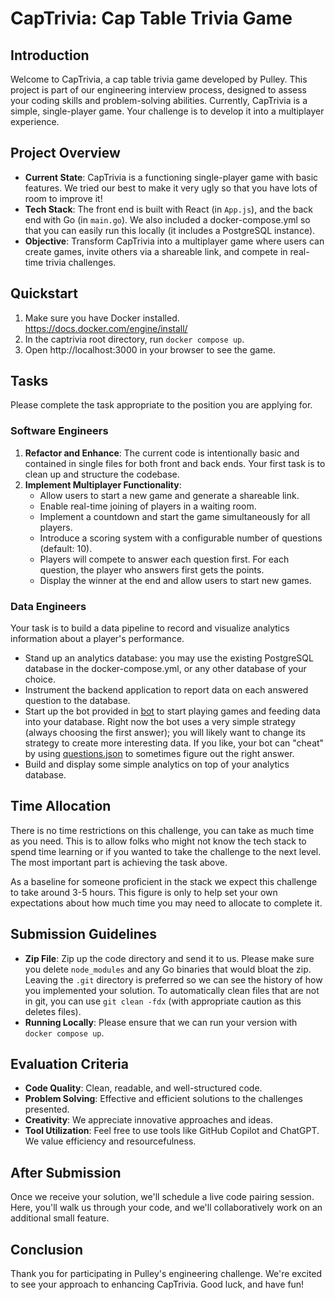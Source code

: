 # CapTrivia: Cap Table Trivia Game

## Introduction
Welcome to CapTrivia, a cap table trivia game developed by Pulley. This project is part of our engineering interview process, designed to assess your coding skills and problem-solving abilities. Currently, CapTrivia is a simple, single-player game. Your challenge is to develop it into a multiplayer experience.

## Project Overview
- **Current State**: CapTrivia is a functioning single-player game with basic features. We tried our best to make it very ugly so that you have lots of room to improve it!
- **Tech Stack**: The front end is built with React (in `App.js`), and the back end with Go (in `main.go`). We also included a docker-compose.yml so that you can easily run this locally (it includes a PostgreSQL instance).
- **Objective**: Transform CapTrivia into a multiplayer game where users can create games, invite others via a shareable link, and compete in real-time trivia challenges.

## Quickstart

1. Make sure you have Docker installed. https://docs.docker.com/engine/install/
2. In the captrivia root directory, run `docker compose up`.
3. Open http://localhost:3000 in your browser to see the game.

## Tasks
Please complete the task appropriate to the position you are applying for.

### Software Engineers
1. **Refactor and Enhance**: The current code is intentionally basic and contained in single files for both front and back ends. Your first task is to clean up and structure the codebase.
2. **Implement Multiplayer Functionality**: 
    - Allow users to start a new game and generate a shareable link.
    - Enable real-time joining of players in a waiting room.
    - Implement a countdown and start the game simultaneously for all players.
    - Introduce a scoring system with a configurable number of questions (default: 10).
    - Players will compete to answer each question first. For each question, the player who answers first gets the points.
    - Display the winner at the end and allow users to start new games.

### Data Engineers
Your task is to build a data pipeline to record and visualize analytics information about a player's performance.
  - Stand up an analytics database: you may use the existing PostgreSQL database in the docker-compose.yml, or any other database of your choice.
  - Instrument the backend application to report data on each answered question to the database.
  - Start up the bot provided in [bot](bot) to start playing games and feeding data into your database.  Right now the bot uses a very simple strategy (always choosing the first answer); you will likely want to change its strategy to create more interesting data.  If you like, your bot can "cheat" by using [questions.json](backend/questions.json) to sometimes figure out the right answer.
  - Build and display some simple analytics on top of your analytics database.


## Time Allocation
There is no time restrictions on this challenge, you can take as much time as you need. This is to allow folks who might not know the tech stack to spend time learning or if you wanted to take the challenge to the next level. The most important part is achieving the task above.

As a baseline for someone proficient in the stack we expect this challenge to take around 3-5 hours. This figure is only to help set your own expectations about how much time you may need to allocate to complete it.

## Submission Guidelines
- **Zip File**: Zip up the code directory and send it to us. Please make sure you delete `node_modules` and any Go binaries that would bloat the zip. Leaving the `.git` directory is preferred so we can see the history of how you implemented your solution. To automatically clean files that are not in git, you can use `git clean -fdx` (with appropriate caution as this deletes files).
- **Running Locally**: Please ensure that we can run your version with `docker compose up`.

## Evaluation Criteria
- **Code Quality**: Clean, readable, and well-structured code.
- **Problem Solving**: Effective and efficient solutions to the challenges presented.
- **Creativity**: We appreciate innovative approaches and ideas.
- **Tool Utilization**: Feel free to use tools like GitHub Copilot and ChatGPT. We value efficiency and resourcefulness.

## After Submission
Once we receive your solution, we'll schedule a live code pairing session. Here, you'll walk us through your code, and we'll collaboratively work on an additional small feature.

## Conclusion
Thank you for participating in Pulley's engineering challenge. We're excited to see your approach to enhancing CapTrivia. Good luck, and have fun!
